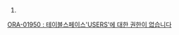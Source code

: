 
1.   

[ORA-01950 : 테이블스페이스'USERS'에 대한 권한이 없습니다](http://blog.naver.com/PostView.nhn?blogId=xxsaintxx&logNo=20121647322)
<!--stackedit_data:
eyJoaXN0b3J5IjpbLTkzNjMxMDcwMCwxNDU4MzQ1Mjk1LDczMD
k5ODExNl19
-->